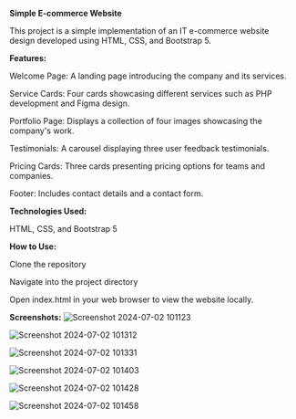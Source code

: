 **Simple E-commerce Website**


This project is a simple implementation of an IT e-commerce website design developed using HTML, CSS, and Bootstrap 5.



**Features:**


Welcome Page: A landing page introducing the company and its services.


Service Cards: Four cards showcasing different services such as PHP development and Figma design.


Portfolio Page: Displays a collection of four images showcasing the company's work.


Testimonials: A carousel displaying three user feedback testimonials.


Pricing Cards: Three cards presenting pricing options for teams and companies.


Footer: Includes contact details and a contact form.



**Technologies Used:**


HTML, CSS, and Bootstrap 5



**How to Use:**


Clone the repository


Navigate into the project directory


Open index.html in your web browser to view the website locally.




**Screenshots:**
![Screenshot 2024-07-02 101123](https://github.com/DhruvKhatri99/simple_e-commerce_web_design/assets/87604193/66b85066-349d-443d-89f2-07ec0e5faba7)

![Screenshot 2024-07-02 101312](https://github.com/DhruvKhatri99/simple_e-commerce_web_design/assets/87604193/cc61caf0-a6a1-4c06-ba24-1ce0fae1ac37)

![Screenshot 2024-07-02 101331](https://github.com/DhruvKhatri99/simple_e-commerce_web_design/assets/87604193/cade9ffa-a57f-40be-b49c-f2a83a8e4b11)

![Screenshot 2024-07-02 101403](https://github.com/DhruvKhatri99/simple_e-commerce_web_design/assets/87604193/bda7643c-b723-4b83-b560-81a4c559e7eb)

![Screenshot 2024-07-02 101428](https://github.com/DhruvKhatri99/simple_e-commerce_web_design/assets/87604193/81870c30-e618-4bb2-8db0-66d37b4d3244)

![Screenshot 2024-07-02 101458](https://github.com/DhruvKhatri99/simple_e-commerce_web_design/assets/87604193/eac31183-ba52-4eda-8621-a319ea2bad00)

